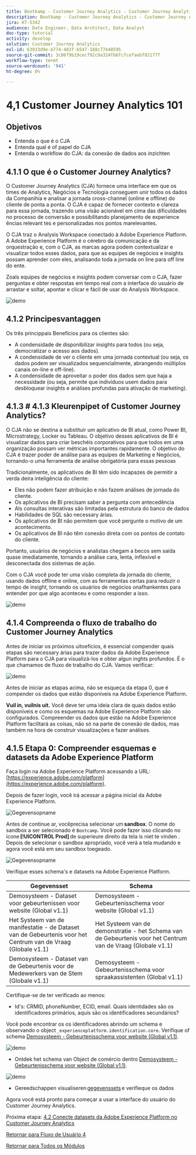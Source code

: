 ```yaml
---
title: Bootkamp - Customer Journey Analytics - Customer Journey Analytics 101 - Brazilië
description: Bootkamp - Customer Journey Analytics - Customer Journey Analytics 101 - Brazilië
jira: KT-5342
audience: Data Engineer, Data Architect, Data Analyst
doc-type: tutorial
activity: develop
solution: Customer Journey Analytics
exl-id: 63933d9e-b774-483f-b547-188c77440595
source-git-commit: 3c86f9b19cecf92c9a324fb6fcfcefaebf82177f
workflow-type: tm+mt
source-wordcount: '941'
ht-degree: 0%

---
```


# 4,1 Customer Journey Analytics 101

## Objetivos

- Entenda o que é o CJA
- Entenda qual é of papel do CJA
- Entenda o workflow do CJA: da conexão de dados aos inzichten

## 4.1.1 O que é o Customer Journey Analytics?

O Customer Journey Analytics (CJA) fornece uma interface em que os times de Analytics, Negócios e Tecnologia conseguem unir todos os dados da Companihia e analisar a jornada cross-channel (online e offline) do cliente de ponta a ponta. O CJA é capaz de fornecer contexto e clareza para essa jornada, trazendo uma visão acionável em cima das dificuldades no processo de conversão e possibilitando planejamento de experience ências relevant tes e personalizadas nos pontos marelevantes.

O CJA traz o Analysis Workspace conectado à Adobe Experience Platform. A Adobe Experience Platform é o cérebro da comunicação e da orquestração e, com o CJA, as marcas agora podem contextualizar e visualizar todos esses dados, para que as equipes de negócios e insights possam aprender com eles, analisando toda a jornada on line para off line do ente.

Zoals equipes de negócios e insights podem conversar com o CJA, fazer perguntas e obter respostas em tempo real com a interface do usuário de arrastar e soltar, apontar e clicar e fácil de usar do Analysis Workspace.

![demo](./images/cja-adv-analysis1.png)

## 4.1.2 Principesvantaggen

Os três princippais Benefícios para os clientes são:

- A condensidade de disponibilizar insights para todos (ou seja, democratizar o acesso aos dados).
- A condensidade de ver o cliente em uma jornada contextual (ou seja, os dados podem ser visualizados sequencialmente, abrangendo múltiplos canais on-line e off-line).
- A condensidade de aproveitar o poder dos dados sem que haja a necessidade (ou seja, permite que indivíduos usem dados para desbloquear insights e análises profundas para ativação de marketing).

## 4.1.3 # 4.1.3 Kleurenpipet of Customer Journey Analytics?

O CJA não se destina a substituir um aplicativo de BI atual, como Power BI, Microstrategy, Locker ou Tableau. O objetivo desses aplicativos de BI é visualizar dados para criar beschéis corporativos para que todos em uma organização possam ver métricas importantes rapidamente. O objetivo do CJA é trazer poder de análise para as equipes de Marketing e Negócios, tornando-o uma ferramenta de análise obrigatória para essas pessoas



Tradicionalmente, os aplicativos de BI têm sido incapazes de permitir a verda deira inteligência do cliente:

- Eles não podem fazer atribuição e não fazem análises de jornada do cliente.
- Os aplicativos de BI precisam saber a pergunta com antecedência
- Als consultas interativas são limitadas pela estrutura do banco de dados
- Habilidades de SQL são necessary árias.
- Os aplicativos de BI não permitem que você pergunte o motivo de um acontecimento.
- Os aplicativos de BI não têm conexão direta com os pontos de contato do cliente.

Portanto, usuários de negócios e analistas chegam a becos sem saída quase imediatamente, tornando a análise cara, lenta, inflexível e desconectada dos sistemas de ação.

Com o CJA você pode ter uma visão completa da jornada do cliente, usando dados offline e online, com as ferramentas certas para reduzir o tempo de insight, tornando os usuários de negócios onafhankentes para entender por que algo aconteceu e como responder a isso.

![demo](./images/cja-use-case.png)

## 4.1.4 Compreenda o fluxo de trabalho do Customer Journey Analytics

Antes de iniciar os próximos uitoefícios, é essencial compender quais etapas são necessary árias para trazer dados da Adobe Experience Platform para o CJA para visualizá-los e obter algun inghts profundos. É o que chamamos de fluxo de trabalho do CJA. Vamos verificar:

![demo](./images/cja-work-flow.jpg)

Antes de iniciar as etapas acima, não se esqueça da etapa 0, que é compender os dados que estão disponíveis na Adobe Experience Platform.

**Vuil in, vuilnis uit.** Você deve ter uma ideia clara de quais dados estão disponíveis e como os esquemas na Adobe Experience Platform são configurados. Compreender os dados que estão na Adobe Experience Platform facilitará as coisas, não só na parte de conexão de dados, mas também na hora de construir visualizações e fazer análises.

## 4.1.5 Etapa 0: Compreender esquemas e datasets da Adobe Experience Platform

Faça login na Adobe Experience Platform acessando a URL: [https://experience.adobe.com/platform](https://experience.adobe.com/platform).

Depois de fazer login, você irá acessar a página inicial da Adobe Experience Platform.

![Gegevensopname](../uc1/images/home.png)

Antes de continue ar, vocêprecisa selecionar um **sandbox**. O nome do sandbox a ser selecionado é ``Bootcamp``. Você pode fazer isso clicando no ícone **[!UICONTROL Prod]** de superieure direito da tela is niet te vinden . Depois de selecionar o sandbox apropriado, você verá a tela mudando e agora você está em seu sandbox toegeado.

![Gegevensopname](../uc1/images/sb1.png)

Verifique esses schema&#39;s e datasets na Adobe Experience Platform.

| Gegevensset | Schema |
| ----------------- |-------------| 
| Demosysteem - Dataset voor gebeurtenissen voor website (Global v1.1) | Demosysteem - Gebeurtenisschema voor website (Global v1.1) |
| Het Systeem van de manifestatie - de Dataset van de Gebeurtenis voor het Centrum van de Vraag (Globale v1.1) | Het Systeem van de demonstratie - het Schema van de Gebeurtenis voor het Centrum van de Vraag (Globale v1.1) |
| Demosysteem - Dataset van de Gebeurtenis voor de Medewerkers van de Stem (Globale v1.1) | Demosysteem - Gebeurtenisschema voor spraakassistenten (Global v1.1) |

Certifique-se de ter verificado ao menos:

- Id&#39;s: CRMID, phoneNumber, ECID, email. Quais identidades são os identificadores primários, aquis são os identificadores secundários?

Você pode encontrar os os identificadores abrindo um schema e observando o object `_experienceplatform.identification.core`. Verifique of schema [Demosysteem - Gebeurtenisschema voor website (Global v1.1)](https://experience.adobe.com/platform/schema).

![demo](./images/identity.png)

- Ontdek het schema van Object de comércio dentro [Demosysteem - Gebeurtenisschema voor website (Global v1.1)](https://experience.adobe.com/platform/schema).

![demo](./images/commerce.png)

- Gereedschappen visualiseren [gegevenssets](https://experience.adobe.com/platform/dataset/browse?limit=50&amp;page=1&amp;sortDescending=1&amp;sortField=created) e verifieque os dados

Agora você está pronto para começar a usar a interface do usuário do Customer Journey Analytics.

Próxima etapa: [4.2 Conecte datasets da Adobe Experience Platform no Customer Journey Analytics](./ex2.md)

[Retornar para Fluxo de Usuário 4](./uc4.md)

[Retornar para Todos os Módulos](../../overview.md)

